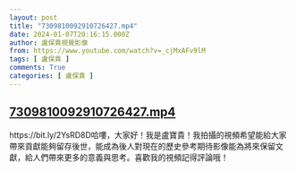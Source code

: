 ```yaml
---
layout: post
title: "7309810092910726427.mp4"
date: 2024-01-07T20:16:15.000Z
author: 盧保貴視覺影像
from: https://www.youtube.com/watch?v=_cjMxAFv9lM
tags: [ 盧保貴 ]
comments: True
categories: [ 盧保貴 ]
---
```

<!--1704658575000-->
[7309810092910726427.mp4](https://www.youtube.com/watch?v=_cjMxAFv9lM)
------

<div>
https://bit.ly/2YsRD8D哈嘍，大家好！我是盧寶貴！我拍攝的視頻希望能給大家帶來貢獻能夠留存後世，能成為後人對現在的歷史參考期待影像能為將來保留文獻，給人們帶來更多的意義與思考。喜歡我的視頻記得評論哦！
</div>
